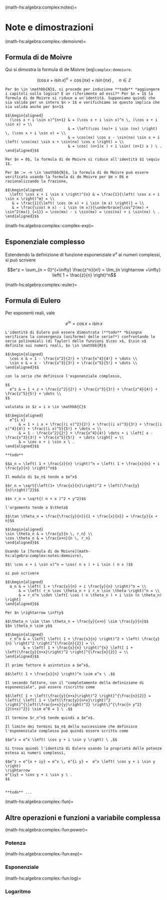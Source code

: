 (math-hs:algebra:complex:notes)=
# Note e dimostrazioni

<!--
(math-hs:algebra:complex:notes:demoivre-euler)=
## Formula di de Moivre, esponenziale complesso e formula di Eulero
-->

(math-hs:algebra:complex:notes:demoivre)=
## Formula di de Moivre
Qui si dimostra la formula di de Moivre {eq}`complex:demoivre`.

$$(\cos x + i \sin x)^n = \cos(nx) + i \sin(nx) \ , \quad n \in \mathbb{Z}$$

```{dropdown} Dimostrazione per induzione
Per $n \in \mathbb{N}$, si procede per induzione **todo** *aggiungere i capitoli sulla logica? E un riferimento ad essi?* Per $n = 1$ la formula di de Moivre si riduce a un'identità. Supponiamo quindi che sia valida per un intero $n > 1$ e verifichiamo se questo implica che sia valida anche per $n+1$

$$\begin{aligned}
  (\cos x + i \sin x)^{n+1} & = (\cos x + i \sin x)^n \, (\cos x + i \sin x) = \\
                            & = \left(\cos (nx)+ i \sin (nx) \right) \, (\cos x + i \sin x) = \\
                            & = \cos(nx) \cos x - \sin(nx) \sin x + i \left( \cos(nx) \sin x + \sin(nx) \cos x \right) = \\
                            & = \cos( (n+1)x ) + i \sin( (n+1) x ) \ .
\end{aligned}$$

Per $n = 0$, la formula di de Moivre si riduce all'identità $1 \equiv 1$.

Per $m := -n \in \mathbb{N}$, la formula di de Moivre può essere verificata usando la formula di de Moivre per $m > 0$ e razionalizzando la frazione,

$$\begin{aligned}
  \left( \cos x + i \sin x \right)^{n} & = \frac{1}{\left( \cos x + i \sin x \right)^m} = \\
   & = \frac{1}{\left( \cos (m x) + i \sin (m x) \right)} = \\
   & = \frac{\cos( m x) - i \sin (m x)}{\underbrace{\cos^2(mx) + \sin^2(mx)}_{=1}} = \cos(mx) - i \sin(mx) = \cos(nx) + i \sin(nx) \ .
\end{aligned}$$

```

(math-hs:algebra:complex:notes:complex-exp)=
## Esponenziale complesso
Estendendo la definizione di funzione esponenziale $e^x$ ai numeri complessi, si può scrivere

$$e^z = \sum_{n = 0}^{+\infty} \frac{z^n}{n!} = \lim_{n \rightarrow +\infty} \left( 1 + \frac{z}{n} \right)^n$$

<!--
```{dropdown} Dimostrazione dell'equivalenza delle due definizioni
```
-->

(math-hs:algebra:complex:notes:euler)=
## Formula di Eulero
Per esponenti reali, vale

$$e^{i x} = \cos x + i \sin x$$

```{dropdown} Dimostrazione usando la definizione come serie
L'identità di Eulero può essere dimostrata (**todo** *bisogna verificare la convergenza (uniforme) delle serie?*) confrontando le serie polinomiali (di Taylor) delle funzioni $\cos x$, $\sin x$ definite sui numeri reali, $x \in \mathbb{R}$

$$\begin{aligned}
  \cos x & = 1 - \frac{x^2}{2!} + \frac{x^4}{4!} + \dots \\
  \sin x & = x - \frac{x^3}{3!} + \frac{x^5}{5!} + \dots \\
\end{aligned}$$

con la serie che definisce l'esponenziale complesso,

$$
  e^z & = 1 + z + \frac{z^2}{2!} + \frac{z^3}{3!} + \frac{z^4}{4!} + \frac{z^5}{5!} + \dots \\
$$

valutata in $z = i x \in \mathbb{C}$

$$\begin{aligned}
  e^{i x} 
      & = 1 + i x + \frac{(i x)^2}{2!} + \frac{(i x)^3}{3!} + \frac{(i x)^4}{4!} + \frac{(i x)^5}{5!} + \dots = \\
      & = 1 - \frac{x^2}{2!} + \frac{x^4}{4!} \dots + i \left[ x - \frac{x^3}{3!} + \frac{x^5}{5!}  + \dots \right] = \\
      & = \cos x + i \sin x \ .
\end{aligned}$$

```

```{dropdown} Dimostrazione usando la definizione come limite della successione
**todo**

$$a_n = \left( 1 + \frac{z}{n} \right)^n = \left( 1 + \frac{x}{n} + i \frac{y}{n} \right)^n$$

Il modulo di $a_n$ tende a $e^x$

$$r_n = \sqrt{\left(1+ \frac{x}{n}\right)^2 + \left(\frac{y}{n}\right)^2}$$

$$n r_n = \sqrt{( n + x )^2 + y^2}$$

l'argomento tende a $\theta$ 

$$\tan \theta_n = \frac{\frac{y}{n}}{1 + \frac{x}{n}} = \frac{y}{x + n}$$

$$\begin{aligned}
\sin \theta_n & = \frac{y}{n \, r_n} \\
\cos \theta_n & = \frac{x+n}{n \, r_n}
\end{aligned}$$

Usando la [formula di de Moivre](math-hs:algebra:complex:notes:demoivre),

$$( \cos x + i \sin x)^n = \cos( n x ) + i \sin ( n x )$$

si può scrivere

$$\begin{aligned}
  a_n & = \left( 1 + \frac{x}{n} + i \frac{y}{n} \right)^n = \\
      & = \left( r_n \cos \theta_n + i r_n \sin \theta \right)^n = \\
      & = r_n^n \cdot \left[ \cos ( n \theta_n ) + i \sin (n \theta_n) \right]
\end{aligned}$$

Per $n \rightarrow \infty$

$$\theta_n \sim \tan \theta_n = \frac{y}{x+n} \sim \frac{y}{n}$$
$$n \theta_n \sim y$$

$$\begin{aligned}
  r_n^n & = \left[ \left( 1 + \frac{x}{n} \right)^2 + \left( \frac{y}{n} \right)^2 \right]^{\frac{n}{2}} = \\
        & = \left( 1 + \frac{x}{n} \right)^{n} \left[ 1 + \left(\frac{y}{n+x}\right)^2 \right]^{\frac{n}{2}} = \\
\end{aligned}$$

Il primo fattore è asintotico a $e^x$,

$$\left( 1 + \frac{x}{n} \right)^n \sim e^x \ .$$

Il secondo fattore, con il "completamento della definizione di esponenziale", può essere riscritto come

$$\left[ 1 + \left(\frac{y}{n+x}\right)^2 \right]^{\frac{n}{2}} = \left\{ \left[ 1 + \left(\frac{y}{n+x}\right)^2 \right]^{\left(\frac{n+x}{y}\right)^2} \right\}^{\frac{n y^2}{2(n+x)^2}} \sim e^0 = 1 \ .$$

Il termine $r_n^n$ tende quindi a $e^x$.

Il limite dei termini $a_n$ della successione che definisce l'esponenziale complesso può quindi essere scritto come

$$e^z = e^x \left( \cos y + i \sin y \right) \ ,$$

Si trova quindi l'identità di Eulero usando la proprietà delle potenze estesa ai numeri complessi,

$$e^z = e^{x + iy} = e^x \, e^{i y} =  e^x \left( \cos y + i \sin y \right)
\rightarrow
e^{iy} = \cos y + i \sin y \ .
$$


**todo** ...

```

(math-hs:algebra:complex:notes:fun)=
## Altre operazioni e funzioni a variabile complessa

(math-hs:algebra:complex:notes:fun:power)=
### Potenza

(math-hs:algebra:complex:notes:fun:exp)=
### Esponenziale

(math-hs:algebra:complex:notes:fun:log)=
### Logaritmo

